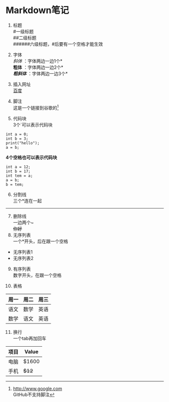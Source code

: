 # Markdown笔记

1. 标题  
#一级标题  
##二级标题  
######六级标题，#后要有一个空格才能生效

2. 字体  
*斜体* ：字体两边一边1个*  
**粗体** ：字体两边一边2个*  
***粗斜体*** ：字体两边一边3个*

3. 插入网址  
[百度](http://www.baidu.com)

4. 脚注  
这是一个链接到谷歌的[^脚注]  
[^脚注]: http://www.google.com  
GitHub不支持脚注
  
5. 代码块  
3个`可以表示代码块  
```
int a = 0;
int b = 3;
print("hello");
a = b;
```  
**4个空格也可以表示代码块**  
  
    int a = 12;
    int b = 17;
    int tem = a;
    a = b;
    b = tem;  
    
6. 分割线  
三个*连在一起
***

7. 删除线  
一边两个~  
~~你好~~ 
8. 无序列表  
一个*开头，后在跟一个空格  
* 无序列表1  
* 无序列表2  

9. 有序列表  
数字开头，在跟一个空格  
  
10. 表格  

周一  | 周二  | 周三  
---- | ----- |----  
语文  | 数学  |英语  
数学  | 语文  |英语  

11. 换行  
一个tab再加回车  

项目  | Value
---- | -----
电脑  | $1600
手机  | ~~$12~~


  
